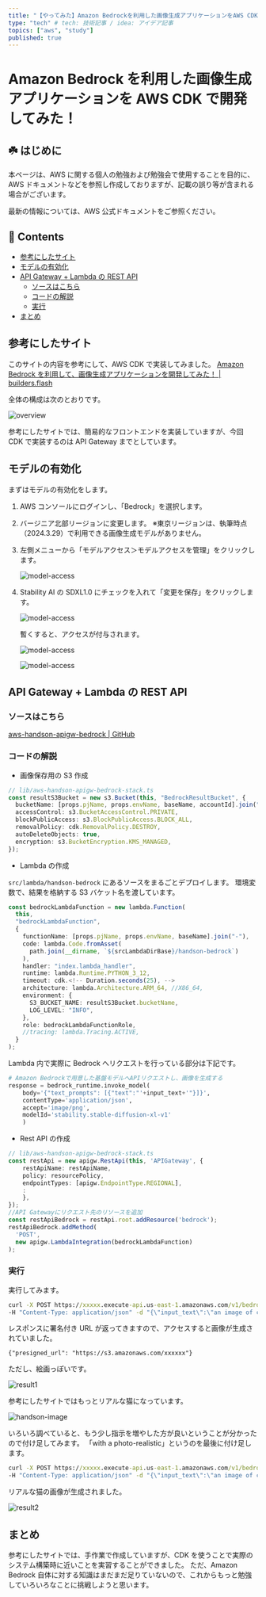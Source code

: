 ```yaml
---
title: "【やってみた】Amazon Bedrockを利用した画像生成アプリケーションをAWS CDKで開発してみた！" # 記事のタイトル
type: "tech" # tech: 技術記事 / idea: アイデア記事
topics: ["aws", "study"]
published: true
---
```


# Amazon Bedrock を利用した画像生成アプリケーションを AWS CDK で開発してみた！<!-- omit in toc -->

## ☘️ はじめに<!-- omit in toc -->

本ページは、AWS に関する個人の勉強および勉強会で使用することを目的に、AWS ドキュメントなどを参照し作成しておりますが、記載の誤り等が含まれる場合がございます。

最新の情報については、AWS 公式ドキュメントをご参照ください。

## 👀 Contents<!-- omit in toc -->

- [参考にしたサイト](#参考にしたサイト)
- [モデルの有効化](#モデルの有効化)
- [API Gateway + Lambda の REST API](#api-gateway--lambda-の-rest-api)
  - [ソースはこちら](#ソースはこちら)
  - [コードの解説](#コードの解説)
  - [実行](#実行)
- [まとめ](#まとめ)

## 参考にしたサイト

このサイトの内容を参考にして、AWS CDK で実装してみました。
[Amazon Bedrock を利用して、画像生成アプリケーションを開発してみた！ | builders.flash](https://aws.amazon.com/jp/builders-flash/202402/bedrock-image-generation/?awsf.filter-name=*all)

全体の構成は次のとおりです。

![overview](/images/bedrock/handson/overview.png)

参考にしたサイトでは、簡易的なフロントエンドを実装していますが、今回 CDK で実装するのは API Gateway までとしています。

## モデルの有効化

まずはモデルの有効化をします。

1. AWS コンソールにログインし、「Bedrock」を選択します。
2. バージニア北部リージョンに変更します。
   ※東京リージョンは、執筆時点（2024.3.29）で利用できる画像生成モデルがありません。
3. 左側メニューから「モデルアクセス＞モデルアクセスを管理」をクリックします。

   ![model-access](/images/bedrock/model-access.png)

4. Stability AI の SDXL1.0 にチェックを入れて「変更を保存」をクリックします。

   ![model-access](/images/bedrock/model-access-request.png)

   暫くすると、アクセスが付与されます。

   ![model-access](/images/bedrock/model-access-request_1.png)

   ![model-access](/images/bedrock/model-access-request_done.png)

## API Gateway + Lambda の REST API

### ソースはこちら

[aws-handson-apigw-bedrock | GitHub](https://github.com/ishiharatma/aws-handson-apigw-bedrock)

### コードの解説

- 画像保存用の S3 作成

```ts
// lib/aws-handson-apigw-bedrock-stack.ts
const resultS3Bucket = new s3.Bucket(this, "BedrockResultBucket", {
  bucketName: [props.pjName, props.envName, baseName, accountId].join("."),
  accessControl: s3.BucketAccessControl.PRIVATE,
  blockPublicAccess: s3.BlockPublicAccess.BLOCK_ALL,
  removalPolicy: cdk.RemovalPolicy.DESTROY,
  autoDeleteObjects: true,
  encryption: s3.BucketEncryption.KMS_MANAGED,
});
```

- Lambda の作成

`src/lambda/handson-bedrock` にあるソースをまるごとデプロイします。
環境変数で、結果を格納する S3 バケット名を渡しています。

```ts
const bedrockLambdaFunction = new lambda.Function(
  this,
  "bedrockLambdaFunction",
  {
    functionName: [props.pjName, props.envName, baseName].join("-"),
    code: lambda.Code.fromAsset(
      path.join(__dirname, `${srcLambdaDirBase}/handson-bedrock`)
    ),
    handler: "index.lambda_handler",
    runtime: lambda.Runtime.PYTHON_3_12,
    timeout: cdk.<!-- Duration.seconds(25), -->
    architecture: lambda.Architecture.ARM_64, //X86_64,
    environment: {
      S3_BUCKET_NAME: resultS3Bucket.bucketName,
      LOG_LEVEL: "INFO",
    },
    role: bedrockLambdaFunctionRole,
    //tracing: lambda.Tracing.ACTIVE,
  }
);
```

Lambda 内で実際に Bedrock へリクエストを行っている部分は下記です。

```python
# Amazon Bedrockで用意した基盤モデルへAPIリクエストし、画像を生成する
response = bedrock_runtime.invoke_model(
    body='{"text_prompts": [{"text":"'+input_text+'"}]}',
    contentType='application/json',
    accept='image/png',
    modelId='stability.stable-diffusion-xl-v1'
    )
```

- Rest API の作成

```ts
// lib/aws-handson-apigw-bedrock-stack.ts
const restApi = new apigw.RestApi(this, 'APIGateway', {
    restApiName: restApiName,
    policy: resourcePolicy,
    endpointTypes: [apigw.EndpointType.REGIONAL],
    :
    },
});
//API Gatewayにリクエスト先のリソースを追加
const restApiBedrock = restApi.root.addResource('bedrock');
restApiBedrock.addMethod(
  'POST',
  new apigw.LambdaIntegration(bedrockLambdaFunction)
);
```

### 実行

実行してみます。

```bat
curl -X POST https://xxxxx.execute-api.us-east-1.amazonaws.com/v1/bedrock ^
-H "Content-Type: application/json" -d "{\"input_text\":\"an image of cat\"}"
```

レスポンスに署名付き URL が返ってきますので、アクセスすると画像が生成されていました。

```text
{"presigned_url": "https://s3.amazonaws.com/xxxxxx"}
```

ただし、絵画っぽいです。

![result1](/images/bedrock/handson/result1-640.jpg)

参考にしたサイトではもっとリアルな猫になっています。

![handson-image](/images/bedrock/handson/flash-2402-bedrock10.2d877df45130bc33f0a20e192a3597ee2eea8b9c-640.jpg)

いろいろ調べていると、もう少し指示を増やした方が良いということが分かったので付け足してみます。
「with a photo-realistic」というのを最後に付け足します。

```bat
curl -X POST https://xxxxx.execute-api.us-east-1.amazonaws.com/v1/bedrock ^
-H "Content-Type: application/json" -d "{\"input_text\":\"an image of cat with a photo-realistic.\"}"
```

リアルな猫の画像が生成されました。

![result2](/images/bedrock/handson/result2-640.jpg)

## まとめ

参考にしたサイトでは、手作業で作成していますが、CDK を使うことで実際のシステム構築時に近いことを実習することができました。
ただ、Amazon Bedrock 自体に対する知識はまだまだ足りていないので、これからもっと勉強していろいろなことに挑戦しようと思います。